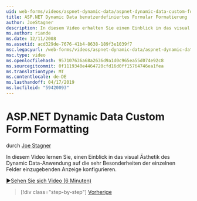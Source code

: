 ```yaml
---
uid: web-forms/videos/aspnet-dynamic-data/aspnet-dynamic-data-custom-form-formatting
title: ASP.NET Dynamic Data benutzerdefiniertes Formular Formatierung | Microsoft-Dokumentation
author: JoeStagner
description: In diesem Video erhalten Sie einen Einblick in das visual Ästhetik des Dynamic Data-Anwendung auf die sehr Besonderheiten der einzelnen Fel konfigurieren...
ms.author: riande
ms.date: 12/11/2008
ms.assetid: acd329de-7676-41b4-8638-189f3e1039f7
msc.legacyurl: /web-forms/videos/aspnet-dynamic-data/aspnet-dynamic-data-custom-form-formatting
msc.type: video
ms.openlocfilehash: 957107636a68a2636d9a1d0c965ea55d074e92c8
ms.sourcegitcommit: 0f1119340e4464720cfd16d0ff15764746ea1fea
ms.translationtype: MT
ms.contentlocale: de-DE
ms.lasthandoff: 04/17/2019
ms.locfileid: "59420093"
---
```

# <a name="aspnet-dynamic-data-custom-form-formatting"></a>ASP.NET Dynamic Data Custom Form Formatting

durch [Joe Stagner](https://github.com/JoeStagner)

In diesem Video lernen Sie, einen Einblick in das visual Ästhetik des Dynamic Data-Anwendung auf die sehr Besonderheiten der einzelnen Felder einzugebenden Anzeige konfigurieren.

[&#9654;Sehen Sie sich Video (6 Minuten)](https://channel9.msdn.com/Blogs/ASP-NET-Site-Videos/aspnet-dynamic-data-custom-form-formatting)

> [!div class="step-by-step"]
> [Vorherige](how-to-create-table-specific-custom-forms-in-an-aspnet-dynamic-data-application.md)
